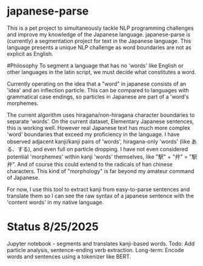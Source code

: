 # japanese-parse

This is a pet project to simultaneously tackle NLP programming challenges and 
improve my knowledge of the Japanese language.
japanese-parse is (currently) a segmentation project for text in the Japanese language.
This language presents a unique NLP challenge as word boundaries are not as explicit as English.

#Philosophy
To segment a language that has no 'words' like English or other languages in the latin script, we must decide what constitutes a word.

Currently operating on the idea that a "word" in japanese consists of an 'idea' and an inflection particle.
This can be compared to languages with grammatical case endings, so particles in Japanese are part of a 'word's morphemes.

The current algorithm uses hiragana/non-hiragana character boundaries to separate 'words'.
On the current dataset, Elementary Japanese sentences, this is working well.
However real Japanese text has much more complex 'word' boundaries that exceed my proficiency in the language.
I have observed adjacent kanji/kanji pairs of 'words', hiragana-only 'words' (like ある、する), and even full on particle dropping.
I have not even considered potential 'morphemes' within kanji 'words' themselves, like "駅" + "弁" = "駅弁".
And of course this could extend to the radicals of han chinese characters. This kind of "morphology" is far beyond my amateur command of Japanese.

For now, I use this tool to extract kanji from easy-to-parse sentences and translate them so I can see the raw syntax of a japanese sentence with the 'content words' in my native language.

# Status 8/25/2025
Jupyter notebook - segments and translates kanji-based words.
Todo: Add particle analysis, sentence-ending verb extraction.
Long-term: Encode words and sentences using a tokenizer like BERT.
